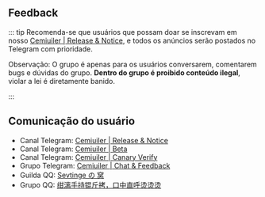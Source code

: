## Feedback

::: tip Recomenda-se que usuários que possam doar se inscrevam em nosso [Cemiuiler | Release & Notice](https://t.me/s/cemiuiler_release), e todos os anúncios serão postados no Telegram com prioridade.

Observação: O grupo é apenas para os usuários conversarem, comentarem bugs e dúvidas do grupo. **Dentro do grupo é proibido conteúdo ilegal**, violar a lei é diretamente banido.

:::
## Comunicação do usuário

- Canal Telegram: [Cemiuiler | Release & Notice](https://t.me/s/cemiuiler_release)
- Canal Telegram: [Cemiuiler | Beta](https://t.me/s/cemiuiler_beta)
- Canal Telegram: [Cemiuiler | Canary Verify](https://t.me/s/cemiuiler_canary_verify)
- Grupo Telegram: [Cemiuiler | Chat & Feedback](https://t.me/cemiuiler)
- Guilda QQ: [Sevtinge の 窝](https://pd.qq.com/s/35ooe0ssj)
- Grupo QQ: [绀漓手持锟斤拷，口中直呼烫烫烫](https://jq.qq.com/?_wv=1027&k=TedCJq8V)
